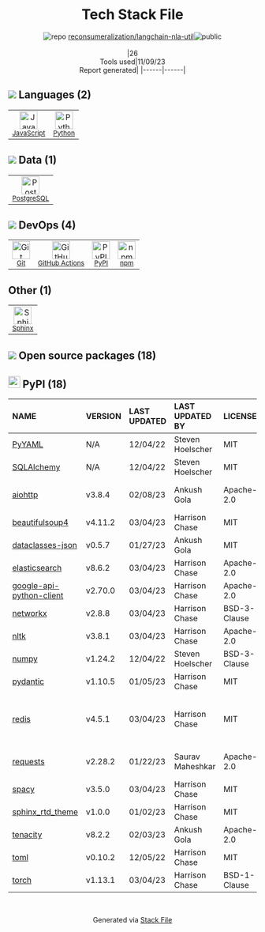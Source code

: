 <!--
--- Readme.md Snippet without images Start ---
## Tech Stack
reconsumeralization/langchain-nla-util is built on the following main stack:
- [Python](https://www.python.org) – Languages
- [PostgreSQL](http://www.postgresql.org/) – Databases
- [JavaScript](https://developer.mozilla.org/en-US/docs/Web/JavaScript) – Languages
- [Sphinx](http://sphinxsearch.com/) – Search Engines
- [GitHub Actions](https://github.com/features/actions) – Continuous Integration

Full tech stack [here](/techstack.md)
--- Readme.md Snippet without images End ---

--- Readme.md Snippet with images Start ---
## Tech Stack
reconsumeralization/langchain-nla-util is built on the following main stack:
- <img width='25' height='25' src='https://img.stackshare.io/service/993/pUBY5pVj.png' alt='Python'/> [Python](https://www.python.org) – Languages
- <img width='25' height='25' src='https://img.stackshare.io/service/1028/ASOhU5xJ.png' alt='PostgreSQL'/> [PostgreSQL](http://www.postgresql.org/) – Databases
- <img width='25' height='25' src='https://img.stackshare.io/service/1209/javascript.jpeg' alt='JavaScript'/> [JavaScript](https://developer.mozilla.org/en-US/docs/Web/JavaScript) – Languages
- <img width='25' height='25' src='https://img.stackshare.io/service/1598/TtqoAo1V.png' alt='Sphinx'/> [Sphinx](http://sphinxsearch.com/) – Search Engines
- <img width='25' height='25' src='https://img.stackshare.io/service/11563/actions.png' alt='GitHub Actions'/> [GitHub Actions](https://github.com/features/actions) – Continuous Integration

Full tech stack [here](/techstack.md)
--- Readme.md Snippet with images End ---
-->
<div align="center">

# Tech Stack File
![](https://img.stackshare.io/repo.svg "repo") [reconsumeralization/langchain-nla-util](https://github.com/reconsumeralization/langchain-nla-util)![](https://img.stackshare.io/public_badge.svg "public")
<br/><br/>
|26<br/>Tools used|11/09/23 <br/>Report generated|
|------|------|
</div>

## <img src='https://img.stackshare.io/languages.svg'/> Languages (2)
<table><tr>
  <td align='center'>
  <img width='36' height='36' src='https://img.stackshare.io/service/1209/javascript.jpeg' alt='JavaScript'>
  <br>
  <sub><a href="https://developer.mozilla.org/en-US/docs/Web/JavaScript">JavaScript</a></sub>
  <br>
  <sub></sub>
</td>

<td align='center'>
  <img width='36' height='36' src='https://img.stackshare.io/service/993/pUBY5pVj.png' alt='Python'>
  <br>
  <sub><a href="https://www.python.org">Python</a></sub>
  <br>
  <sub></sub>
</td>

</tr>
</table>

## <img src='https://img.stackshare.io/databases.svg'/> Data (1)
<table><tr>
  <td align='center'>
  <img width='36' height='36' src='https://img.stackshare.io/service/1028/ASOhU5xJ.png' alt='PostgreSQL'>
  <br>
  <sub><a href="http://www.postgresql.org/">PostgreSQL</a></sub>
  <br>
  <sub></sub>
</td>

</tr>
</table>

## <img src='https://img.stackshare.io/devops.svg'/> DevOps (4)
<table><tr>
  <td align='center'>
  <img width='36' height='36' src='https://img.stackshare.io/service/1046/git.png' alt='Git'>
  <br>
  <sub><a href="http://git-scm.com/">Git</a></sub>
  <br>
  <sub></sub>
</td>

<td align='center'>
  <img width='36' height='36' src='https://img.stackshare.io/service/11563/actions.png' alt='GitHub Actions'>
  <br>
  <sub><a href="https://github.com/features/actions">GitHub Actions</a></sub>
  <br>
  <sub></sub>
</td>

<td align='center'>
  <img width='36' height='36' src='https://img.stackshare.io/service/12572/-RIWgodF_400x400.jpg' alt='PyPI'>
  <br>
  <sub><a href="https://pypi.org/">PyPI</a></sub>
  <br>
  <sub></sub>
</td>

<td align='center'>
  <img width='36' height='36' src='https://img.stackshare.io/service/1120/lejvzrnlpb308aftn31u.png' alt='npm'>
  <br>
  <sub><a href="https://www.npmjs.com/">npm</a></sub>
  <br>
  <sub></sub>
</td>

</tr>
</table>

## Other (1)
<table><tr>
  <td align='center'>
  <img width='36' height='36' src='https://img.stackshare.io/service/1598/TtqoAo1V.png' alt='Sphinx'>
  <br>
  <sub><a href="http://sphinxsearch.com/">Sphinx</a></sub>
  <br>
  <sub></sub>
</td>

</tr>
</table>


## <img src='https://img.stackshare.io/group.svg' /> Open source packages (18)</h2>

## <img width='24' height='24' src='https://img.stackshare.io/service/12572/-RIWgodF_400x400.jpg'/> PyPI (18)

|NAME|VERSION|LAST UPDATED|LAST UPDATED BY|LICENSE|VULNERABILITIES|
|:------|:------|:------|:------|:------|:------|
|[PyYAML](https://pypi.org/PyYAML)|N/A|12/04/22|Steven Hoelscher |MIT|N/A|
|[SQLAlchemy](https://pypi.org/SQLAlchemy)|N/A|12/04/22|Steven Hoelscher |MIT|N/A|
|[aiohttp](https://pypi.org/aiohttp)|v3.8.4|02/08/23|Ankush Gola |Apache-2.0|[CVE-2023-37276](https://github.com/advisories/GHSA-45c4-8wx5-qw6w) (Moderate)|
|[beautifulsoup4](https://pypi.org/beautifulsoup4)|v4.11.2|03/04/23|Harrison Chase |MIT|N/A|
|[dataclasses-json](https://pypi.org/dataclasses-json)|v0.5.7|01/27/23|Ankush Gola |MIT|N/A|
|[elasticsearch](https://pypi.org/elasticsearch)|v8.6.2|03/04/23|Harrison Chase |Apache-2.0|N/A|
|[google-api-python-client](https://pypi.org/google-api-python-client)|v2.70.0|03/04/23|Harrison Chase |Apache-2.0|N/A|
|[networkx](https://pypi.org/networkx)|v2.8.8|03/04/23|Harrison Chase |BSD-3-Clause|N/A|
|[nltk](https://pypi.org/nltk)|v3.8.1|03/04/23|Harrison Chase |Apache-2.0|N/A|
|[numpy](https://pypi.org/numpy)|v1.24.2|12/04/22|Steven Hoelscher |BSD-3-Clause|N/A|
|[pydantic](https://pypi.org/pydantic)|v1.10.5|01/05/23|Harrison Chase |MIT|N/A|
|[redis](https://pypi.org/redis)|v4.5.1|03/04/23|Harrison Chase |MIT|[CVE-2023-28859](https://github.com/advisories/GHSA-8fww-64cx-x8p5) (Moderate)<br/>[CVE-2023-28858](https://github.com/advisories/GHSA-24wv-mv5m-xv4h) (Low)|
|[requests](https://pypi.org/requests)|v2.28.2|01/22/23|Saurav Maheshkar |Apache-2.0|[CVE-2023-32681](https://github.com/advisories/GHSA-j8r2-6x86-q33q) (Moderate)|
|[spacy](https://pypi.org/spacy)|v3.5.0|03/04/23|Harrison Chase |MIT|N/A|
|[sphinx_rtd_theme](https://pypi.org/sphinx_rtd_theme)|v1.0.0|01/02/23|Harrison Chase |MIT|N/A|
|[tenacity](https://pypi.org/tenacity)|v8.2.2|02/03/23|Ankush Gola |Apache-2.0|N/A|
|[toml](https://pypi.org/toml)|v0.10.2|12/05/22|Harrison Chase |MIT|N/A|
|[torch](https://pypi.org/torch)|v1.13.1|03/04/23|Harrison Chase |BSD-1-Clause|N/A|

<br/>
<div align='center'>

Generated via [Stack File](https://github.com/apps/stack-file)

